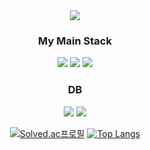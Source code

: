 <div align="center">
<img src="https://capsule-render.vercel.app/api?type=waving&color=auto&height=200&section=header&text=풀%20스택%20개발자가%20되고%20싶은%20프론트개발자&fontSize=40" />
 
 
### My Main Stack 
 <img src="https://img.shields.io/badge/React-lightblue?style=flat&logo=React&logoColor=white"/>
 <img src="https://img.shields.io/badge/TypeScript-blue?style=flat&logo=TypeScript&logoColor=white"/>
 <img src="https://img.shields.io/badge/NodeJs-darkgreen?style=flat&logo=node.js&logoColor=white"/>
 
### DB
 
 <img src="https://img.shields.io/badge/MongoDB-lightgreen?style=flat&logo=MongoDB&logoColor=white"/>
 <img src="https://img.shields.io/badge/MySQL-lightblue?style=flat&logo=MySQL&logoColor=white"/>

 
[![Solved.ac프로필](http://mazassumnida.wtf/api/v2/generate_badge?boj=dbswhdgur2843)](https://solved.ac/dbswhdgur2843) 
[![Top Langs](https://github-readme-stats.vercel.app/api/top-langs/?username=YJH2848)](https://github.com/YJH2848/github-readme-stats)
</div>
